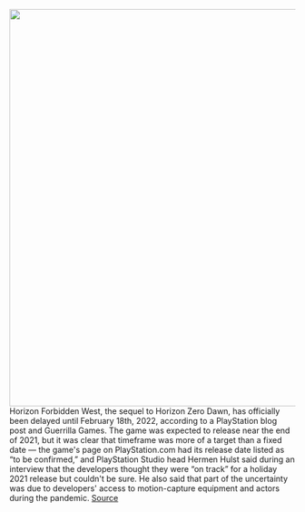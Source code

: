 <img src='https://cdn.vox-cdn.com/thumbor/aO1rW4UmUJkVbvoCeTgDxIUhyUI=/0x0:3840x2160/1200x800/filters:focal(2037x266:2651x880)/cdn.vox-cdn.com/uploads/chorus_image/image/69775415/Horizon_Forbidden_West_Dive_Logo_TM_LegalLine.0.png' width='700px' /><br/>
Horizon Forbidden West, the sequel to Horizon Zero Dawn, has officially been delayed until February 18th, 2022, according to a PlayStation blog post and Guerrilla Games. The game was expected to release near the end of 2021, but it was clear that timeframe was more of a target than a fixed date — the game's page on PlayStation.com had its release date listed as “to be confirmed,” and PlayStation Studio head Hermen Hulst said during an interview that the developers thought they were “on track” for a holiday 2021 release but couldn't be sure. He also said that part of the uncertainty was due to developers' access to motion-capture equipment and actors during the pandemic.
<a href='https://www.theverge.com/2021/8/25/22602306/horizon-forbidden-west-playstation-delay-2022-february'> Source <a/>